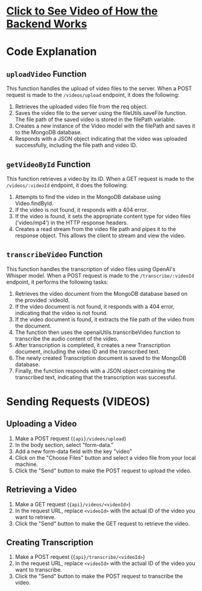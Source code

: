 # [Click to See Video of How the Backend Works](https://drive.google.com/file/d/1CFC1kEdsl-hG13KeN-Ym5i4BknPfTlZJ/view?usp=sharing)

# Code Explanation

## `uploadVideo` Function

This function handles the upload of video files to the server. When a POST request is made to the `/videos/upload` endpoint, it does the following:

1. Retrieves the uploaded video file from the req object.
2. Saves the video file to the server using the fileUtils.saveFile function. The file path of the saved video is stored in the filePath variable.
3. Creates a new instance of the Video model with the filePath and saves it to the MongoDB database.
4. Responds with a JSON object indicating that the video was uploaded successfully, including the file path and video ID.

## `getVideoById` Function

This function retrieves a video by its ID. When a GET request is made to the `/videos/:videoId` endpoint, it does the following:

1. Attempts to find the video in the MongoDB database using Video.findById.
2. If the video is not found, it responds with a 404 error.
3. If the video is found, it sets the appropriate content type for video files ('video/mp4') in the HTTP response headers.
4. Creates a read stream from the video file path and pipes it to the response object. This allows the client to stream and view the video.

## `transcribeVideo` Function

This function handles the transcription of video files using OpenAI's Whisper model. When a POST request is made to the `/transcribe/:videoId` endpoint, it performs the following tasks:

1. Retrieves the video document from the MongoDB database based on the provided :videoId.
2. If the video document is not found, it responds with a 404 error, indicating that the video is not found.
3. If the video document is found, it extracts the file path of the video from the document.
4. The function then uses the openaiUtils.transcribeVideo function to transcribe the audio content of the video.
5. After transcription is completed, it creates a new Transcription document, including the video ID and the transcribed text.
6. The newly created Transcription document is saved to the MongoDB database.
7. Finally, the function responds with a JSON object containing the transcribed text, indicating that the transcription was successful.

# Sending Requests (VIDEOS)

## Uploading a Video
1. Make a POST request (`{api}/videos/upload`)
2. In the body section, select "form-data."
3. Add a new form-data field with the key "video"
4. Click on the "Choose Files" button and select a video file from your local machine.
5. Click the "Send" button to make the POST request to upload the video.

## Retrieving a Video
1. Make a GET request (`{api}/videos/<videoId>`)
2. In the request URL, replace `<videoId>` with the actual ID of the video you want to retrieve.
3. Click the "Send" button to make the GET request to retrieve the video.

## Creating Transcription
1. Make a POST request (`{api}/transcribe/<videoId>`)
2. In the request URL, replace `<videoId>` with the actual ID of the video you want to transcribe.
3. Click the "Send" button to make the POST request to transcribe the video.